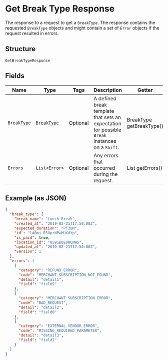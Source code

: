 
# Get Break Type Response

The response to a request to get a `BreakType`. The response contains
the requested `BreakType` objects and might contain a set of `Error` objects if
the request resulted in errors.

## Structure

`GetBreakTypeResponse`

## Fields

| Name | Type | Tags | Description | Getter |
|  --- | --- | --- | --- | --- |
| `BreakType` | [`BreakType`](../../doc/models/break-type.md) | Optional | A defined break template that sets an expectation for possible `Break`<br>instances on a `Shift`. | BreakType getBreakType() |
| `Errors` | [`List<Error>`](../../doc/models/error.md) | Optional | Any errors that occurred during the request. | List<Error> getErrors() |

## Example (as JSON)

```json
{
  "break_type": {
    "break_name": "Lunch Break",
    "created_at": "2019-02-21T17:50:00Z",
    "expected_duration": "PT30M",
    "id": "lA0mj_RSOprNPwMUXdYp",
    "is_paid": true,
    "location_id": "059SB0E0WCNWS",
    "updated_at": "2019-02-21T17:50:00Z",
    "version": 1
  },
  "errors": [
    {
      "category": "REFUND_ERROR",
      "code": "MERCHANT_SUBSCRIPTION_NOT_FOUND",
      "detail": "detail1",
      "field": "field9"
    },
    {
      "category": "MERCHANT_SUBSCRIPTION_ERROR",
      "code": "BAD_REQUEST",
      "detail": "detail2",
      "field": "field0"
    },
    {
      "category": "EXTERNAL_VENDOR_ERROR",
      "code": "MISSING_REQUIRED_PARAMETER",
      "detail": "detail3",
      "field": "field1"
    }
  ]
}
```

